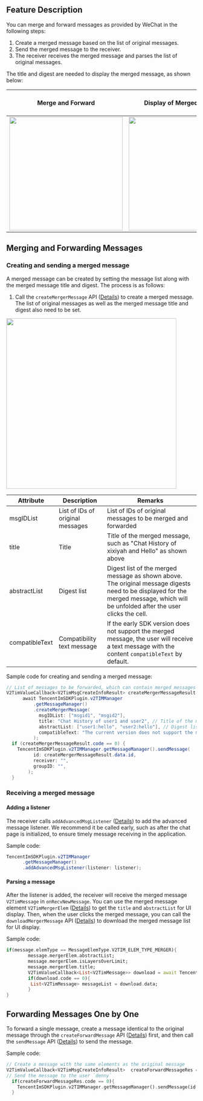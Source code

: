 ## Feature Description
You can merge and forward messages as provided by WeChat in the following steps:
1. Create a merged message based on the list of original messages.
2. Send the merged message to the receiver.
3. The receiver receives the merged message and parses the list of original messages.

The title and digest are needed to display the merged message, as shown below:

| Merge and Forward                                            | Display of Merged Message                                    | Click Merged Message to Download Message List for Display    |
| ------------------------------------------------------------ | ------------------------------------------------------------ | ------------------------------------------------------------ |
| <img src="https://qcloudimg.tencent-cloud.cn/raw/cb970fdd471cdd668b5ce31d188970fd.png" width = "300" /> | <img src="https://qcloudimg.tencent-cloud.cn/raw/2304c7ea1e29de702f99d96e52a9739c.png" width = "300" /> | <img src="https://qcloudimg.tencent-cloud.cn/raw/f2c81dc8df0064cf8202d06a79f7af16.png" width = "219"/> |


## Merging and Forwarding Messages
### Creating and sending a merged message

A merged message can be created by setting the message list along with the merged message title and digest. The process is as follows:
1. Call the `createMergerMessage` API ([Details](https://comm.qq.com/im/doc/flutter/en/SDKAPI/Api/V2TIMMessageManager/createMergerMessage.html)) to create a merged message. The list of original messages as well as the merged message title and digest also need to be set.

<img src="https://qcloudimg.tencent-cloud.cn/raw/dbc9a0f199effcf6d865b6497ec185f3.png" width = "450" />

| Attribute      | Description                      | Remarks                                                      |
| -------------- | -------------------------------- | ------------------------------------------------------------ |
| msgIDList      | List of IDs of original messages | List of IDs of original messages to be merged and forwarded  |
| title          | Title                            | Title of the merged message, such as "Chat History of xixiyah and Hello" as shown above |
| abstractList   | Digest list                      | Digest list of the merged message as shown above. The original message digests need to be displayed for the merged message, which will be unfolded after the user clicks the cell. |
| compatibleText | Compatibility text message       | If the early SDK version does not support the merged message, the user will receive a text message with the content `compatibleText` by default. |

Sample code for creating and sending a merged message:


```java
// List of messages to be forwarded, which can contain merged messages but not group tips
V2TimValueCallback<V2TimMsgCreateInfoResult> createMergerMessageResult =
      await TencentImSDKPlugin.v2TIMManager
          .getMessageManager()
          .createMergerMessage(
            msgIDList: ["msgid1", "msgid2"],
            title: "Chat History of user1 and user2", // Title of the merged message
            abstractList: ["user1:hello", "user2:hello"], // Digest list of the merged message
            compatibleText: "The current version does not support the message", // Compatibility text of the merged message. If the early SDK version does not support the merged message, the user will receive a text message with the content `compatibleText` by default.
          );
  if (createMergerMessageResult.code == 0) {
    TencentImSDKPlugin.v2TIMManager.getMessageManager().sendMessage(
          id: createMergerMessageResult.data.id,
          receiver: "",
          groupID: "",
        );
  }
```



### Receiving a merged message

#### Adding a listener
The receiver calls `addAdvancedMsgListener` ([Details](https://comm.qq.com/im/doc/flutter/en/SDKAPI/Api/V2TIMMessageManager/addAdvancedMsgListener.html)) to add the advanced message listener.
We recommend it be called early, such as after the chat page is initialized, to ensure timely message receiving in the application.

Sample code:


```java
TencentImSDKPlugin.v2TIMManager
      .getMessageManager()
      .addAdvancedMsgListener(listener: listener);
```


#### Parsing a message
After the listener is added, the receiver will receive the merged message `V2TimMessage` in `onRecvNewMessage`.
You can use the merged message element `V2TimMergerElem` ([Details](https://comm.qq.com/im/doc/flutter/en/SDKAPI/Class/Message/V2TimMergerElem.html)) to get the `title` and `abstractList` for UI display.
Then, when the user clicks the merged message, you can call the `downloadMergerMessage` API ([Details](https://comm.qq.com/im/doc/flutter/en/SDKAPI/Api/V2TIMMessageManager/downloadMergerMessage.html)) to download the merged message list for UI display.

Sample code:


```dart
if(message.elemType == MessageElemType.V2TIM_ELEM_TYPE_MERGER){
        message.mergerElem.abstractList;
        message.mergerElem.isLayersOverLimit;
        message.mergerElem.title;
        V2TimValueCallback<List<V2TimMessage>> download = await TencentImSDKPlugin.v2TIMManager.getMessageManager().downloadMergerMessage(msgID: message.msgID,);
        if(download.code == 0){
         List<V2TimMessage> messageList = download.data;
        }
}
```



## Forwarding Messages One by One
To forward a single message, create a message identical to the original message through the `createForwardMessage` API ([Details](https://comm.qq.com/im/doc/flutter/en/SDKAPI/Api/V2TIMMessageManager/createForwardMessage.html)) first, and then call the `sendMessage` API ([Details](https://comm.qq.com/im/doc/flutter/en/SDKAPI/Api/V2TIMMessageManager/sendMessage.html)) to send the message.

Sample code:


```dart
// Create a message with the same elements as the original message
V2TimValueCallback<V2TimMsgCreateInfoResult>  createForwardMessageRes = await TencentImSDKPlugin.v2TIMManager.getMessageManager().createForwardMessage(msgID: "msgid");
// Send the message to the user `denny`
  if(createForwardMessageRes.code == 0){
    TencentImSDKPlugin.v2TIMManager.getMessageManager().sendMessage(id: createForwardMessageRes.data.id, receiver: "denny", groupID: "");
  }
```
